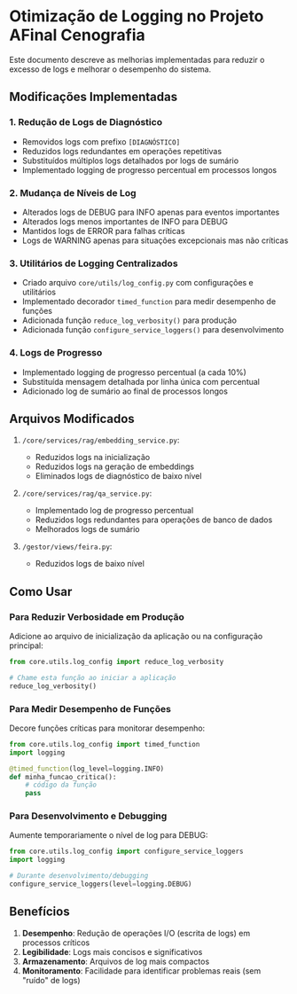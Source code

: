 # Otimização de Logging no Projeto AFinal Cenografia

Este documento descreve as melhorias implementadas para reduzir o excesso de logs e melhorar o desempenho do sistema.

## Modificações Implementadas

### 1. Redução de Logs de Diagnóstico
- Removidos logs com prefixo `[DIAGNÓSTICO]`
- Reduzidos logs redundantes em operações repetitivas
- Substituídos múltiplos logs detalhados por logs de sumário
- Implementado logging de progresso percentual em processos longos

### 2. Mudança de Níveis de Log
- Alterados logs de DEBUG para INFO apenas para eventos importantes
- Alterados logs menos importantes de INFO para DEBUG
- Mantidos logs de ERROR para falhas críticas
- Logs de WARNING apenas para situações excepcionais mas não críticas

### 3. Utilitários de Logging Centralizados
- Criado arquivo `core/utils/log_config.py` com configurações e utilitários
- Implementado decorador `timed_function` para medir desempenho de funções
- Adicionada função `reduce_log_verbosity()` para produção
- Adicionada função `configure_service_loggers()` para desenvolvimento

### 4. Logs de Progresso
- Implementado logging de progresso percentual (a cada 10%)
- Substituída mensagem detalhada por linha única com percentual
- Adicionado log de sumário ao final de processos longos

## Arquivos Modificados

1. `/core/services/rag/embedding_service.py`:
   - Reduzidos logs na inicialização
   - Reduzidos logs na geração de embeddings
   - Eliminados logs de diagnóstico de baixo nível

2. `/core/services/rag/qa_service.py`:
   - Implementado log de progresso percentual
   - Reduzidos logs redundantes para operações de banco de dados
   - Melhorados logs de sumário

3. `/gestor/views/feira.py`:
   - Reduzidos logs de baixo nível

## Como Usar

### Para Reduzir Verbosidade em Produção
Adicione ao arquivo de inicialização da aplicação ou na configuração principal:

```python
from core.utils.log_config import reduce_log_verbosity

# Chame esta função ao iniciar a aplicação
reduce_log_verbosity()
```

### Para Medir Desempenho de Funções
Decore funções críticas para monitorar desempenho:

```python
from core.utils.log_config import timed_function
import logging

@timed_function(log_level=logging.INFO)
def minha_funcao_critica():
    # código da função
    pass
```

### Para Desenvolvimento e Debugging
Aumente temporariamente o nível de log para DEBUG:

```python
from core.utils.log_config import configure_service_loggers
import logging

# Durante desenvolvimento/debugging
configure_service_loggers(level=logging.DEBUG)
```

## Benefícios

1. **Desempenho**: Redução de operações I/O (escrita de logs) em processos críticos
2. **Legibilidade**: Logs mais concisos e significativos
3. **Armazenamento**: Arquivos de log mais compactos
4. **Monitoramento**: Facilidade para identificar problemas reais (sem "ruído" de logs)